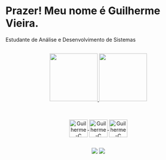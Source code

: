 # Prazer! Meu nome é Guilherme Vieira.
Estudante de Análise e Desenvolvimento de Sistemas

##

<div align="center">
  <a href="https://github.com/guilhermevieirapena">
  <img height="130em" src="https://github-readme-stats.vercel.app/api?username=guilhermevieirapena&show_icons=true&theme=github_dark&include_all_commits=true&count_private=true"/>
  <img height="130em" src="https://github-readme-stats.vercel.app/api/top-langs/?username=guilhermevieirapena&layout=compact&langs_count=7&theme=github_dark"/>
</div>
  
  ## 
  <div align="center" valing="top"> <br>
  <img align="center" alt="Guilherme-C" height="48" width="50" <img src="https://cdn.jsdelivr.net/gh/devicons/devicon/icons/css3/css3-plain-wordmark.svg" />
  <img align="center" alt="Guilherme-C" height="48" width="50" <img src="https://cdn.jsdelivr.net/gh/devicons/devicon/icons/html5/html5-original-wordmark.svg" /> 
  <img align="center" alt="Guilherme-C" height="48" width="50" src="https://cdn.jsdelivr.net/gh/devicons/devicon/icons/c/c-original.svg" />
                  
  ##
  
   <a href="https://www.instagram.com/gui_vieira_660/" target="_blank"><img src="https://img.shields.io/badge/-Instagram-%23E4405F?style=for-the-badge&logo=instagram&logoColor=white" target="_blank"></a>
   <a href = "mailto:guilhermevieirapena@gmail.com"><img src="https://img.shields.io/badge/-Gmail-%23333?style=for-the-badge&logo=gmail&logoColor=white" target="_blank"></a>
 
